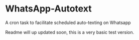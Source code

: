 # WhatsApp-Autotext
A cron task to facilitate scheduled auto-texting on Whatsapp

Readme will up updated soon, this is a very basic test version.